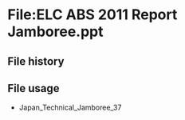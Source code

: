 # File:ELC ABS 2011 Report Jamboree.ppt
## File history
## File usage
* Japan_Technical_Jamboree_37

